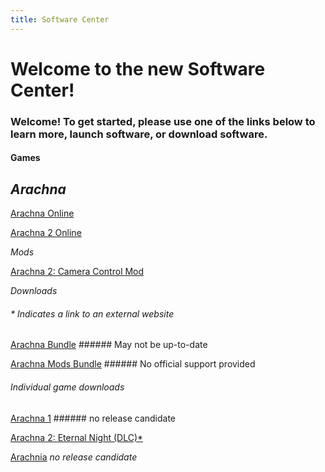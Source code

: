 ```yaml
---
title: Software Center
---
```


# Welcome to the new Software Center!

### Welcome! To get started, please use one of the links below to learn more, launch software, or download software.

#### Games

## *Arachna*

[Arachna Online](https://247086.github.io/software/playable/Arachna.html)

[Arachna 2 Online](https://247086.github.io/software/playable/Arachna2.html)


*Mods*

[Arachna 2: Camera Control Mod](https://247086.github.io/software/playable/A2%20Cam%20Control%20Mod.html)


*Downloads*
###### * Indicates a link to an external website

[Arachna Bundle](https://247086.github.io/software/downloads/Arachna%20Bundle%20Download.zip) ###### May not be up-to-date

[Arachna Mods Bundle](https://247086.github.io/software/downloads/Arachna%20Mod%20Download.zip) ###### No official support provided

###### Individual game downloads
[Arachna 1](nan) ###### no release candidate

[Arachna 2: Eternal Night (DLC)*](https://www.dropbox.com/s/zpfmpy8nmu4qu71/Arachna%202%20%2B%20DLC%201.0.8.html?dl=0)

[Arachnia](nan) _no release candidate_
